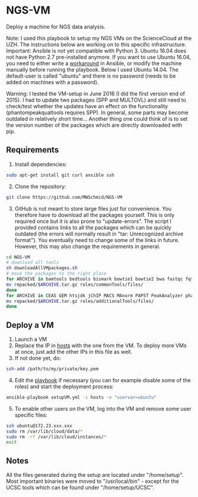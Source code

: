 # NGS-VM
Deploy a machine for NGS data analysis.

Note: I used this playbook to setup my NGS VMs on the ScienceCloud at the UZH. The instructions below are working on to this specific infrastructure. Important: Ansible is not yet compatible with Python 3. Ubuntu 16.04 does not have Python 2.7 pre-installed anymore. If you want to use Ubuntu 16.04, you need to either write a [workaround](https://groups.google.com/forum/#!topic/ansible-project/DUKzTho3OCI) in Ansible, or modify the machine manually before running the playbook. Below I used Ubuntu 14.04. The default-user is called "ubuntu" and there is no password (needs to be added on machines with a password).

Warning: I tested the VM-setup in June 2016 (I did the first version end of 2015). I had to update two packages (SPP and MULTOVL) and still need to check/test whether the updates have an effect on the functionality (phantompeakqualtools requires SPP). In general, some parts may become outdated in relatively short time... Another thing one could think of is to set the version number of the packages which are directly downloaded with pip.

## Requirements

1. Install dependencies:
```sh
sudo apt-get install git curl ansible ssh
```
2. Clone the repository:
```sh
git clone https://github.com/MWSchmid/NGS-VM
```
3. GitHub is not meant to store large files just for convenience. You therefore have to download all the packages yourself. This is only required once but it is also prone to "update-errors". The script I provided contains links to all the packages which can be quickly outdated (the errors will normally result in "tar: Unrecognized archive format"). You eventually need to change some of the links in future. However, this may also change the requirements in general.
```sh
cd NGS-VM
# download all tools
sh downloadAllVMpackages.sh
# move the packages to the right place
for ARCHIVE in bamtools bedtools bismark bowtie1 bowtie2 bwa fastqc fqtrim HTSeq multovl Rcount RSEM samtools soapAligner soapBuilder star subread trimGalore UCSC; do
mv repacked/$ARCHIVE.tar.gz roles/commonTools/files/
done
for ARCHIVE in CEAS GEM htsjdk jChIP MACS MAnorm PAPST PeakAnalyzer phantompeakqualtools picard SICER SPP trimmomatic; do
mv repacked/$ARCHIVE.tar.gz roles/additionalTools/files/
done
```

## Deploy a VM

1. Launch a VM
2. Replace the IP in [hosts](hosts) with the one from the VM. To deploy more VMs at once, just add the other IPs in this file as well.
3. If not done yet, do:
```sh
ssh-add /path/to/my/private/key.pem
```
4. Edit the [playbook](setupVM.yml) if necessary (you can for example disable some of the roles) and start the deployment process:
```sh
ansible-playbook setupVM.yml -i hosts -e "uservar=ubuntu"
```
5. To enable other users on the VM, log into the VM and remove some user specific files:
```sh
ssh ubuntu@172.23.xxx.xxx
sudo rm /var/lib/cloud/data/*
sudo rm -rf /var/lib/cloud/instances/*
exit
```

## Notes

All the files generated during the setup are located under "/home/setup". Most important binaries were moved to "/usr/local/bin" - except for the UCSC tools which can be found under "/home/setup/UCSC".






